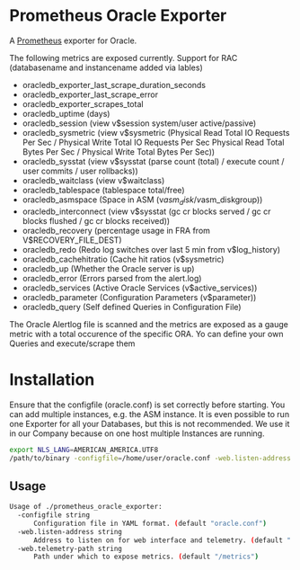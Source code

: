 # Prometheus Oracle Exporter

A [Prometheus](https://prometheus.io/) exporter for Oracle.

The following metrics are exposed currently. Support for RAC (databasename and instancename added via lables)

- oracledb_exporter_last_scrape_duration_seconds
- oracledb_exporter_last_scrape_error
- oracledb_exporter_scrapes_total
- oracledb_uptime (days)
- oracledb_session (view v$session system/user active/passive)
- oracledb_sysmetric (view v$sysmetric
                  (Physical Read Total IO Requests Per Sec / Physical Write Total IO Requests Per Sec
                   Physical Read Total Bytes Per Sec / Physical Write Total Bytes Per Sec))
- oracledb_sysstat (view v$sysstat (parse count (total) / execute count / user commits / user rollbacks))
- oracledb_waitclass (view v$waitclass)
- oracledb_tablespace (tablespace total/free)
- oracledb_asmspace (Space in ASM (v$asm_disk/v$asm_diskgroup))
- oracledb_interconnect (view v$sysstat (gc cr blocks served / gc cr blocks flushed / gc cr blocks received))
- oracledb_recovery (percentage usage in FRA from V$RECOVERY_FILE_DEST)
- oracledb_redo (Redo log switches over last 5 min from v$log_history)
- oracledb_cachehitratio (Cache hit ratios (v$sysmetric)
- oracledb_up (Whether the Oracle server is up)
- oracledb_error (Errors parsed from the alert.log)
- oracledb_services (Active Oracle Services (v$active_services))
- oracledb_parameter (Configuration Parameters (v$parameter))
- oracledb_query (Self defined Queries in Configuration File)

The Oracle Alertlog file is scanned and the metrics are exposed as a gauge metric with a total occurence of the specific ORA.
Yo can define your own Queries and execute/scrape them

# Installation

Ensure that the configfile (oracle.conf) is set correctly before starting. You can add multiple instances, e.g. the ASM instance. It is even possible to run one Exporter for all your Databases, but this is not recommended. We use it in our Company because on one host multiple Instances are running.


```bash
export NLS_LANG=AMERICAN_AMERICA.UTF8
/path/to/binary -configfile=/home/user/oracle.conf -web.listen-address :9161
```

## Usage

```bash
Usage of ./prometheus_oracle_exporter:
  -configfile string
      Configuration file in YAML format. (default "oracle.conf")
  -web.listen-address string
      Address to listen on for web interface and telemetry. (default ":9161")
  -web.telemetry-path string
      Path under which to expose metrics. (default "/metrics")
```
